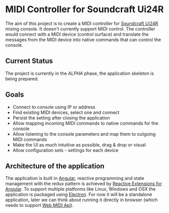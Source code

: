 # MIDI Controller for Soundcraft Ui24R
The aim of this project is to create a MIDI controller for [Soundcraft Ui24R](https://www.soundcraft.com/en/products/ui24r) mixing console. It doesn't currently support MIDI control. The controller would connect with a MIDI device (control surface) and translate the messages from the MIDI device into native commands that can control the console.

## Current Status
The project is currently in the *ALPHA* phase, the application skeleton is being prepared.

## Goals
* Connect to console using IP or address
* Find existing MIDI devices, select one and connect
* Persist the setting after closing the application
* Allow mapping incoming MIDI commands to native commands for the console
* Allow listening to the console parameters and map them to outgoing MIDI commands
* Make the UI as much intuitive as possible, drag & drop or visual
* Allow configuration sets - settings for each device

## Architecture of the application
The application is built in [Angular](https://angular.io/), reactive programming and state management with the redux pattern is achieved by [Reactive Extensions for Angular](https://github.com/ngrx). To support multiple platforms like Linux, Windows and OSX the application is packaged using [Electron](https://electronjs.org/). For now it will be a standalone application, later we can think about running it directly in browser (which needs to support [Web MIDI Api](https://webaudio.github.io/web-midi-api/)).
